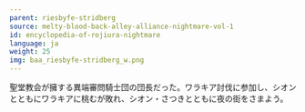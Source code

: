 ```yaml
---
parent: riesbyfe-stridberg
source: melty-blood-back-alley-alliance-nightmare-vol-1
id: encyclopedia-of-rojiura-nightmare
language: ja
weight: 25
img: baa_riesbyfe-stridberg_w.png
---
```


聖堂教会が擁する異端審問騎士団の団長だった。ワラキア討伐に参加し、シオンとともにワラキアに桃むが敗れ、シオン・さつきとともに夜の街をさまよう。
